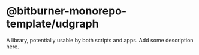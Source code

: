 # @bitburner-monorepo-template/udgraph

A library, potentially usable by both scripts and apps. Add some description here.
